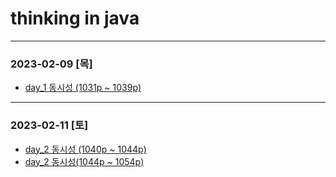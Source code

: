 # thinking in java
* * *

### 2023-02-09 [목]
- [day_1 동시성 (1031p ~ 1039p)](https://github.com/xxx-sj/Today_I_Learned/blob/master/java/books/thinking_in_java/day_1/ch21.%EB%8F%99%EC%8B%9C%EC%84%B1.md)
* * *
### 2023-02-11 [토]
- [day_2 동시성 (1040p ~ 1044p)](https://github.com/xxx-sj/Today_I_Learned/blob/master/java/books/thinking_in_java/day_2/ch21.%EB%8F%99%EC%8B%9C%EC%84%B1.md)
- [day_2 동시성(1044p ~ 1054p)](https://github.com/xxx-sj/Today_I_Learned/blob/master/java/books/thinking_in_java/day_2/ch21.%EB%8F%99%EC%8B%9C%EC%84%B12.md)
